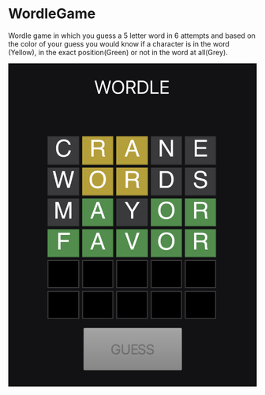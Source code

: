 # WordleGame
Wordle game in which you guess a 5 letter word in 6 attempts and based on the color of your guess you would know if a character is in the word (Yellow), in the exact position(Green) or not in the word at all(Grey).

![](wordle_game_simulation.png) 
